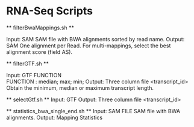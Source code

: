 # RNA-Seq Scripts

 ** filterBwaMappings.sh **
 
 Input: SAM
      SAM file with BWA alignments sorted by read name.
 Output: SAM
      One alignment per Read. For multi-mappings, select the best alignment score (field AS).
 
 
 ** filterGTF.sh **
 
 Input: GTF FUNCTION  
        FUNCTION : median; max; min;
 Output: Three column file
      <gene id> <transcript length> <transcript_id>
      Obtain the minimum, median or maximum transcript length.

** selectGtf.sh **
Input: GTF
Output: Three column file
      <gene id> <transcript length> <transcript_id>

** statistics_bwa_single_end.sh **
Input: SAM FILE
      SAM file with BWA alignments.
Output: Mapping Statistics
